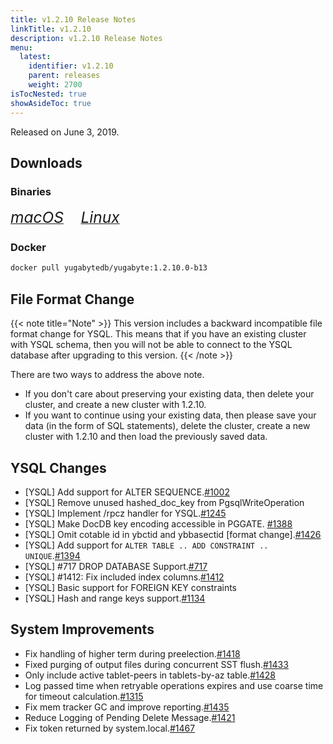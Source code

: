 ```yaml
---
title: v1.2.10 Release Notes
linkTitle: v1.2.10
description: v1.2.10 Release Notes
menu:
  latest:
    identifier: v1.2.10
    parent: releases
    weight: 2700
isTocNested: true
showAsideToc: true
---
```


Released on June 3, 2019.

## Downloads
### Binaries
[<i class="fab fa-apple" style="font-size: 1.75em"> macOS</i>](https://downloads.yugabyte.com/yugabyte-ce-1.2.10.0-darwin.tar.gz)
&nbsp; &nbsp; &nbsp; [<i class="fab fa-linux" style="font-size: 1.75em"> Linux</i>](https://downloads.yugabyte.com/yugabyte-ce-1.2.10.0-linux.tar.gz)
<br />
### Docker
```sh
docker pull yugabytedb/yugabyte:1.2.10.0-b13
```

## File Format Change

{{< note title="Note" >}}
This version includes a backward incompatible file format change for YSQL. This means that if you have an existing cluster with YSQL schema, then you will not be able to connect to the YSQL database after upgrading to this version.
{{< /note >}}

There are two ways to address the above note.

* If you don't care about preserving your existing data, then delete your cluster, and create a new cluster with 1.2.10. 
* If you want to continue using your existing data, then please save your data (in the form of
  SQL statements), delete the cluster, create a new cluster with 1.2.10 and then load the previously saved data.

## YSQL Changes
* [YSQL] Add support for ALTER SEQUENCE.[#1002](https://github.com/YugaByte/yugabyte-db/issues/1002)
* [YSQL] Remove unused hashed_doc_key from PgsqlWriteOperation 
* [YSQL] Implement /rpcz handler for YSQL.[#1245](https://github.com/YugaByte/yugabyte-db/issues/1245)
* [YSQL] Make DocDB key encoding accessible in PGGATE.
  [#1388](https://github.com/YugaByte/yugabyte-db/issues/1388)
* [YSQL] Omit cotable id in ybctid and ybbasectid [format
  change].[#1426](https://github.com/YugaByte/yugabyte-db/issues/1426) 
* [YSQL] Add support for `ALTER TABLE .. ADD CONSTRAINT ..
  UNIQUE`.[#1394](https://github.com/YugaByte/yugabyte-db/issues/1394)
* [YSQL] #717 DROP DATABASE Support.[#717](https://github.com/YugaByte/yugabyte-db/issues/717)
* [YSQL] #1412: Fix included index
  columns.[#1412](https://github.com/YugaByte/yugabyte-db/issues/1412)
* [YSQL] Basic support for FOREIGN KEY constraints
* [YSQL] Hash and range keys support.[#1134](https://github.com/YugaByte/yugabyte-db/issues/1134)


## System Improvements
* Fix handling of higher term during
  preelection.[#1418](https://github.com/YugaByte/yugabyte-db/issues/1418)
* Fixed purging of output files during concurrent SST
  flush.[#1433](https://github.com/YugaByte/yugabyte-db/issues/1433)
* Only include active tablet-peers in tablets-by-az
  table.[#1428](https://github.com/YugaByte/yugabyte-db/issues/1428)
* Log passed time when retryable operations expires and use coarse time for timeout
   calculation.[#1315](https://github.com/YugaByte/yugabyte-db/issues/1315)
* Fix mem tracker GC and improve
  reporting.[#1435](https://github.com/YugaByte/yugabyte-db/issues/1435)
* Reduce Logging of Pending Delete
  Message.[#1421](https://github.com/YugaByte/yugabyte-db/issues/1421)
* Fix token returned by system.local.[#1467](https://github.com/YugaByte/yugabyte-db/issues/1467)

